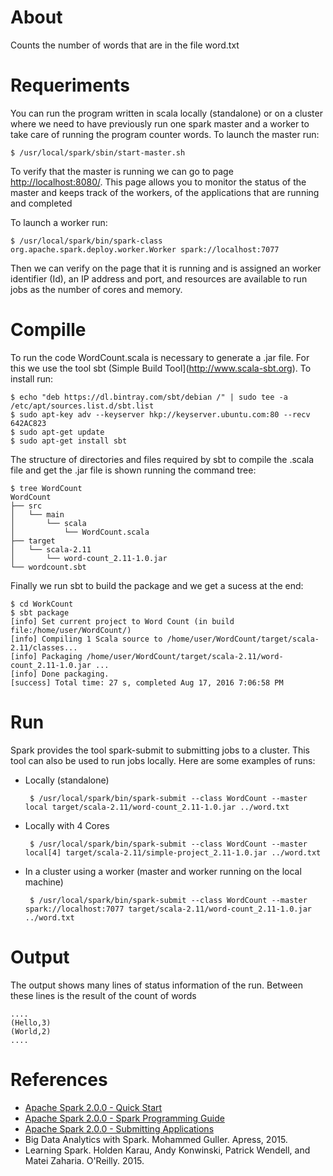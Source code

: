 # About

Counts the number of words that are in the file word.txt

# Requeriments

You can run the program written in scala locally (standalone) or on a cluster where we need to have previously run one spark master and a worker to take care of running the program counter words. 
To launch the master run:

	$ /usr/local/spark/sbin/start-master.sh

To verify that the master is running we can go to page [http://localhost:8080/](http://localhost:8080/). This page allows you to monitor the status of the master and keeps track of the workers, of the applications that are running and completed

To launch a worker run:
 
	$ /usr/local/spark/bin/spark-class org.apache.spark.deploy.worker.Worker spark://localhost:7077

Then we can verify on the page that it is running and is assigned an worker identifier (Id), an IP address and port, and resources are available to run jobs as the number of cores and memory.

# Compille

To run the code WordCount.scala is necessary to generate a .jar file. For this we use the tool sbt (Simple Build Tool](http://www.scala-sbt.org). To install run:

	$ echo "deb https://dl.bintray.com/sbt/debian /" | sudo tee -a /etc/apt/sources.list.d/sbt.list
	$ sudo apt-key adv --keyserver hkp://keyserver.ubuntu.com:80 --recv 642AC823
	$ sudo apt-get update
	$ sudo apt-get install sbt

The structure of directories and files required by sbt to compile the .scala file and get the .jar file is shown running the command tree:

	$ tree WordCount
	WordCount
	├── src
	│   └── main
	│       └── scala
	│           └── WordCount.scala
	├── target
	│   └── scala-2.11
	│       └── word-count_2.11-1.0.jar
	└── wordcount.sbt  

Finally we run sbt to build the package and we get a sucess at the end:

	$ cd WorkCount
	$ sbt package
	[info] Set current project to Word Count (in build file:/home/user/WordCount/)
	[info] Compiling 1 Scala source to /home/user/WordCount/target/scala-2.11/classes...
	[info] Packaging /home/user/WordCount/target/scala-2.11/word-count_2.11-1.0.jar ...
	[info] Done packaging.
	[success] Total time: 27 s, completed Aug 17, 2016 7:06:58 PM

# Run

Spark provides the tool spark-submit to submitting jobs to a cluster. This tool can also be used to run jobs locally. Here are some examples of runs:

 * Locally (standalone)

		$ /usr/local/spark/bin/spark-submit --class WordCount --master local target/scala-2.11/word-count_2.11-1.0.jar ../word.txt

 * Locally with 4 Cores 

		$ /usr/local/spark/bin/spark-submit --class WordCount --master local[4] target/scala-2.11/simple-project_2.11-1.0.jar ../word.txt

 * In a cluster using a worker (master and worker running on the local machine) 
	
		$ /usr/local/spark/bin/spark-submit --class WordCount --master spark://localhost:7077 target/scala-2.11/word-count_2.11-1.0.jar ../word.txt

# Output

The output shows many lines of status information of the run. Between these lines is the result of the count of words

	....
	(Hello,3)
	(World,2)
	....

# References

 * [Apache Spark 2.0.0 - Quick Start](http://spark.apache.org/docs/latest/quick-start.html)
 * [Apache Spark 2.0.0 - Spark Programming Guide](http://spark.apache.org/docs/latest/programming-guide.html)
 * [Apache Spark 2.0.0 - Submitting Applications](http://spark.apache.org/docs/latest/submitting-applications.html)
 * Big Data Analytics with Spark. Mohammed Guller. Apress, 2015.
 * Learning Spark. Holden Karau, Andy Konwinski, Patrick Wendell, and Matei Zaharia. O'Reilly. 2015.
